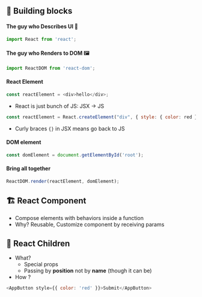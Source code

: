 ## 🧱 Building blocks
#### The guy who Describes UI 🤏
```js
import React from 'react';
```
#### The guy who Renders to DOM 🖼️
```js
import ReactDOM from 'react-dom';
```
#### React Element
```js
const reactElement = <div>hello</div>;
```
* React is just bunch of JS: JSX -> JS
```js
const reactElement = React.createElement("div", { style: { color: red } }, "hello there");
```
* Curly braces `{}` in JSX means go back to JS

#### DOM element
```js
const domElement = document.getElementById('root');
```
#### Bring all together
```js
ReactDOM.render(reactElement, domElement);
```

## 🏗️ React Component
* Compose elements with behaviors inside a function
* Why? Reusable, Customize component by receiving params

## 🚸 React Children
* What?
  * Special props
  * Passing by __position__ not by __name__ (though it can be)
* How ?
```js
<AppButton style={{ color: 'red' }}>Submit</AppButton>
```
